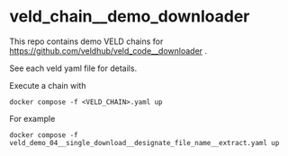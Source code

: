 # veld_chain__demo_downloader

This repo contains demo VELD chains for https://github.com/veldhub/veld_code__downloader .

See each veld yaml file for details. 

Execute a chain with 
```
docker compose -f <VELD_CHAIN>.yaml up
```

For example
```
docker compose -f veld_demo_04__single_download__designate_file_name__extract.yaml up
```
